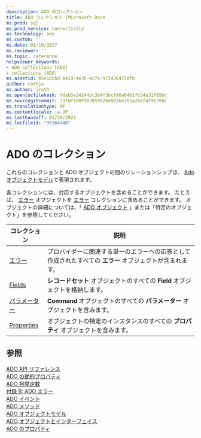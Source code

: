 ```yaml
---
description: ADO のコレクション
title: ADO コレクション |Microsoft Docs
ms.prod: sql
ms.prod_service: connectivity
ms.technology: ado
ms.custom: ''
ms.date: 01/19/2017
ms.reviewer: ''
ms.topic: reference
helpviewer_keywords:
- ADO collections [ADO]
- collections [ADO]
ms.assetid: b5e1d26d-b41d-4e35-8c7c-972426473dfb
author: rothja
ms.author: jroth
ms.openlocfilehash: fdab5e24244bc3b4f3bcf90a8401fb34a31f95bc
ms.sourcegitcommit: 33f0f190f962059826e002be165a2bef4f9e350c
ms.translationtype: MT
ms.contentlocale: ja-JP
ms.lasthandoff: 01/30/2021
ms.locfileid: "99164940"
---
```

# <a name="ado-collections"></a>ADO のコレクション
これらのコレクションと ADO オブジェクトの間のリレーションシップは、 [Ado オブジェクトモデル](./ado-object-model.md)で表現されます。  
  
 各コレクションには、対応するオブジェクトを含めることができます。 たとえば、 [エラー](./error-object.md) オブジェクトを [エラー](./errors-collection-ado.md) コレクションに含めることができます。 オブジェクトの詳細については、「 [ADO オブジェクト](./ado-objects-and-interfaces.md) 」または「特定のオブジェクト」を参照してください。  
  
|コレクション|説明|  
|-|-|  
|[エラー](./errors-collection-ado.md)|プロバイダーに関連する単一のエラーへの応答として作成されたすべての **エラー** オブジェクトが含まれます。|  
|[Fields](./fields-collection-ado.md)|**レコードセット** オブジェクトのすべての **Field** オブジェクトを格納します。|  
|[パラメーター](./parameters-collection-ado.md)|**Command** オブジェクトのすべての **パラメーター** オブジェクトを含みます。|  
|[Properties](./properties-collection-ado.md)|オブジェクトの特定のインスタンスのすべての **プロパティ** オブジェクトを含みます。|  
  
## <a name="see-also"></a>参照  
 [ADO API リファレンス](./ado-api-reference.md)   
 [ADO の動的プロパティ](./ado-dynamic-properties.md)   
 [ADO 列挙定数](./ado-enumerated-constants.md)   
 [付録 B: ADO エラー](../../guide/appendixes/appendix-b-ado-errors.md)   
 [ADO イベント](./ado-events.md)   
 [ADO メソッド](./ado-methods.md)   
 [ADO オブジェクトモデル](./ado-object-model.md)   
 [ADO オブジェクトとインターフェイス](./ado-objects-and-interfaces.md)   
 [ADO のプロパティ](./ado-properties.md)